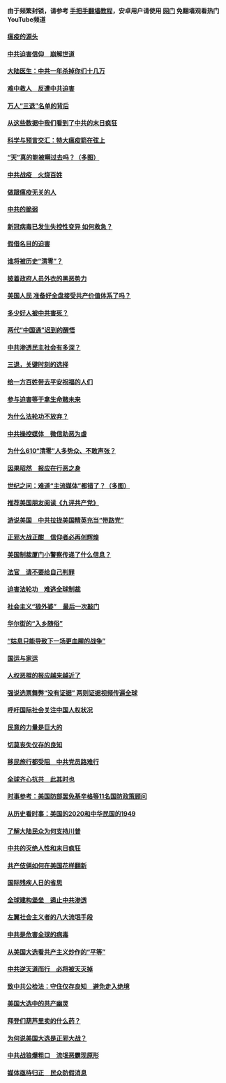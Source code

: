#### 由于频繁封锁，请参考 [手把手翻墙教程](https://github.com/gfw-breaker/guides/wiki/)，安卓用户请使用 [网门](https://github.com/gfw-breaker/nogfw/blob/master/dl.md?t=01181600) 免翻墙观看热门YouTube频道 

#### [瘟疫的源头](../pages/251/418661.md?t=01181600) 

#### [中共迫害信仰　崩解世道](../pages/251/418691.md?t=01181600) 

#### [大陆医生：中共一年杀掉你们十几万](../pages/251/418670.md?t=01181600) 

#### [难中救人　反遭中共迫害](../pages/251/418414.md?t=01181600) 

#### [万人“三退”名单的背后](../pages/251/418505.md?t=01181600) 

#### [从这些数据中我们看到了中共的末日疯狂](../pages/251/418420.md?t=01181600) 

#### [科学与预言交汇：特大瘟疫箭在弦上](../pages/251/418266.md?t=01181600) 

#### [“天”真的能被瞒过去吗？（多图）](../pages/251/418308.md?t=01181600) 

#### [中共战疫　火烧百姓](../pages/251/418220.md?t=01181600) 

#### [做跟瘟疫无关的人](../pages/251/418171.md?t=01181600) 

#### [中共的脆弱](../pages/251/418196.md?t=01181600) 

#### [新冠病毒已发生失控性变异 如何救急？](../pages/251/418032.md?t=01181600) 

#### [假借名目的迫害](../pages/251/418055.md?t=01181600) 

#### [谁将被历史“清零”？](../pages/251/417485.md?t=01181600) 

#### [披着政府人员外衣的黑恶势力](../pages/251/417442.md?t=01181600) 

#### [美国人民 准备好全盘接受共产价值体系了吗？](../pages/251/417491.md?t=01181600) 

#### [多少好人被中共害死？](../pages/251/417144.md?t=01181600) 

#### [两代“中国通”迟到的醒悟](../pages/251/417064.md?t=01181600) 

#### [中共渗透民主社会有多深？](../pages/251/417063.md?t=01181600) 

#### [三退，关键时刻的选择](../pages/251/416969.md?t=01181600) 

#### [给一方百姓带去平安祝福的人们](../pages/251/416941.md?t=01181600) 

#### [参与迫害等于拿生命赌未来](../pages/251/416856.md?t=01181600) 

#### [为什么法轮功不放弃？](../pages/251/416864.md?t=01181600) 

#### [中共操控媒体　微信助恶为虐](../pages/251/416724.md?t=01181600) 

#### [为什么610“清零”人多势众、不敢声张？](../pages/251/416632.md?t=01181600) 

#### [因果昭然　报应在行恶之身](../pages/251/416582.md?t=01181600) 

#### [世纪之问：难道“主流媒体”都错了？（多图）](../pages/251/416571.md?t=01181600) 

#### [推荐美国朋友阅读《九评共产党》](../pages/251/416510.md?t=01181600) 

#### [游说美国　中共拉拢美国精英充当“带路党”](../pages/251/416529.md?t=01181600) 

#### [正邪大战正酣　信仰者必再创辉煌](../pages/251/416433.md?t=01181600) 

#### [美国制裁厦门小警察传递了什么信息？](../pages/251/416432.md?t=01181600) 

#### [法官　请不要给自己判罪](../pages/251/416379.md?t=01181600) 

#### [迫害法轮功　难逃全球制裁](../pages/251/416380.md?t=01181600) 

#### [社会主义“狼外婆”　最后一次敲门](../pages/251/416394.md?t=01181600) 

#### [华尔街的“入乡随俗”](../pages/251/416395.md?t=01181600) 

#### [“姑息只能导致下一场更血腥的战争”](../pages/251/416223.md?t=01181600) 

#### [国运与家运](../pages/251/416224.md?t=01181600) 

#### [人权恶棍的报应越来越近了](../pages/251/416276.md?t=01181600) 

#### [强说选票舞弊“没有证据” 两则证据视频传遍全球](../pages/251/416227.md?t=01181600) 

#### [呼吁国际社会关注中国人权状况](../pages/251/416135.md?t=01181600) 

#### [民意的力量是巨大的](../pages/251/416222.md?t=01181600) 

#### [切莫丧失仅存的良知](../pages/251/416134.md?t=01181600) 

#### [移民旅行都受阻　中共党员路难行](../pages/251/416033.md?t=01181600) 

#### [全球齐心抗共　此其时也](../pages/251/415989.md?t=01181600) 

#### [时事参考：美国防部罢免基辛格等11名国防政策顾问](../pages/251/415970.md?t=01181600) 

#### [从历史看时事：美国的2020和中华民国的1949](../pages/251/415949.md?t=01181600) 

#### [了解大陆民众为何支持川普](../pages/251/415950.md?t=01181600) 

#### [中共的灭绝人性和末日疯狂](../pages/251/415944.md?t=01181600) 

#### [共产伎俩如何在美国花样翻新](../pages/251/415908.md?t=01181600) 

#### [国际残疾人日的省思](../pages/251/415849.md?t=01181600) 

#### [全球建构堡垒　遏止中共渗透](../pages/251/415850.md?t=01181600) 

#### [左翼社会主义者的八大流氓手段](../pages/251/415802.md?t=01181600) 

#### [中共是危害全球的病毒](../pages/251/415569.md?t=01181600) 

#### [从美国大选看共产主义炒作的“平等”](../pages/251/415654.md?t=01181600) 

#### [中共逆天道而行　必将被天灭掉](../pages/251/415626.md?t=01181600) 

#### [致中共公检法：守住仅存良知　避免走入绝境](../pages/251/415627.md?t=01181600) 

#### [美国大选中的共产幽灵](../pages/251/415618.md?t=01181600) 

#### [拜登们葫芦里卖的什么药？](../pages/251/415531.md?t=01181600) 

#### [为何说美国大选是正邪大战？](../pages/251/415530.md?t=01181600) 

#### [中共战狼爆粗口　流氓恶霸现原形](../pages/251/415426.md?t=01181600) 

#### [媒体亟待归正　民众防假消息](../pages/251/415402.md?t=01181600) 

